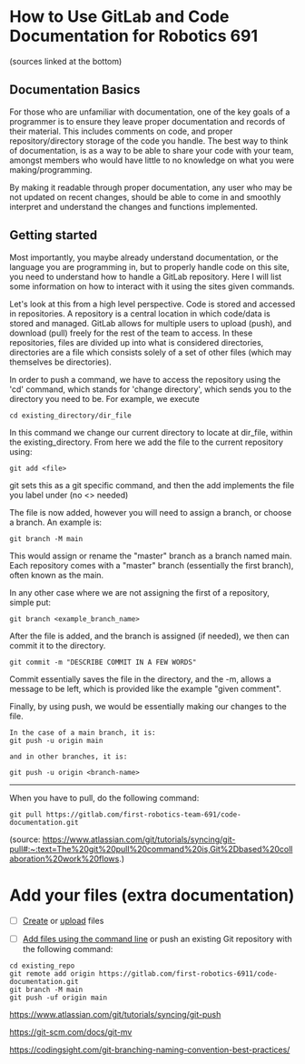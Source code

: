 # How to Use GitLab and Code Documentation for Robotics 691
(sources linked at the bottom) 
## Documentation Basics

For those who are unfamiliar with documentation, one of the key goals of a programmer is to ensure they leave proper documentation and records of their material. This includes comments on code, and proper repository/directory storage of the code you handle. The best way to think of documentation, is as a way to be able to share your code with your team, amongst members who would have little to no knowledge on what you were making/programming.  

By making it readable through proper documentation, any user who may be not updated on recent changes, should be able to come in and smoothly interpret and understand the changes and functions implemented. 

## Getting started

Most importantly, you maybe already understand documentation, or the language you are programming in, but to properly handle code on this site, you need to understand how to handle a GitLab repository. Here I will list some information on how to interact with it using the sites given commands. 

Let's look at this from a high level perspective. Code is stored and accessed in repositories. A repository is a central location in which code/data is stored and managed. GitLab allows for multiple users to upload (push), and download (pull) freely for the rest of the team to access. In these repositories, files are divided up into what is considered directories, directories are a file which consists solely of a set of other files (which may themselves be directories). 

In order to push a command, we have to access the repository using the 'cd' command, which stands for 'change directory', which sends you to the directory you need to be. For example, we execute
```
cd existing_directory/dir_file
```
In this command we change our current directory to locate at dir_file, within the existing_directory. 
From here we add the file to the current repository using:
```
git add <file>
```
git sets this as a git specific command, and then the add implements the file you label under <file> (no <> needed)

The file is now added, however you will need to assign a branch, or choose a branch. An example is: 
```
git branch -M main
```
This would assign or rename the "master" branch as a branch named main. Each repository comes with a "master" branch (essentially the first branch), often known as the main. 

In any other case where we are not assigning the first of a repository, simple put:
```
git branch <example_branch_name>
```
After the file is added, and the branch is assigned (if needed), we then can commit it to the directory. 
```
git commit -m "DESCRIBE COMMIT IN A FEW WORDS"
```
Commit essentially saves the file in the directory, and the -m, allows a message to be left, which is provided like the example "given comment".

Finally, by using push, we would be essentially making our changes to the file. 

```
In the case of a main branch, it is:
git push -u origin main

and in other branches, it is:

git push -u origin <branch-name> 
```
--------------------------------------------------------------------------------------------------------------

When you have to pull, do the following command: 
```
git pull https://gitlab.com/first-robotics-team-691/code-documentation.git
```

(source: https://www.atlassian.com/git/tutorials/syncing/git-pull#:~:text=The%20git%20pull%20command%20is,Git%2Dbased%20collaboration%20work%20flows.)

# Add your files (extra documentation)

- [ ] [Create](https://docs.gitlab.com/ee/user/project/repository/web_editor.html#create-a-file) or [upload](https://docs.gitlab.com/ee/user/project/repository/web_editor.html#upload-a-file) files

- [ ] [Add files using the command line](https://docs.gitlab.com/ee/gitlab-basics/add-file.html#add-a-file-using-the-command-line) or push an existing Git repository with the following command:

```
cd existing_repo
git remote add origin https://gitlab.com/first-robotics-6911/code-documentation.git
git branch -M main
git push -uf origin main
```
https://www.atlassian.com/git/tutorials/syncing/git-push

https://git-scm.com/docs/git-mv

https://codingsight.com/git-branching-naming-convention-best-practices/


